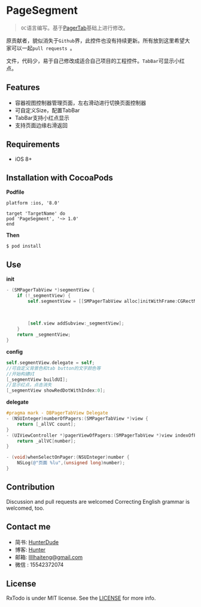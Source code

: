 PageSegment
==

> `OC`语言编写。基于[PagerTab](https://github.com/ming1016/PagerTab)基础上进行修改。

原贡献者，貌似消失于`Github`界，此控件也没有持续更新。所有放到这里希望大家可以一起`pull requests `。

文件，代码少，易于自己修改成适合自己项目的工程控件。`TabBar`可显示小红点。


Features
--------
* 容器视图控制器管理页面，左右滑动进行切换页面控制器
* 可自定义Size，配置TabBar
* TabBar支持小红点显示
* 支持页面边缘右滑返回

Requirements
------------
* iOS 8+

Installation with CocoaPods
------------
**Podfile**
```
platform :ios, '8.0'

target 'TargetName' do
pod 'PageSegment', '~> 1.0'
end
```

**Then**
```
$ pod install
```


Use
------------

**init**
```Objective-C
- (SMPagerTabView *)segmentView {
    if (!_segmentView) {
        self.segmentView = [[SMPagerTabView alloc]initWithFrame:CGRectMake(0,
                                                                           self.topLayoutGuide.length,
                                                                           self.view.width,
                                                                           self.view.height - self.topLayoutGuide.length)];
        [self.view addSubview:_segmentView];
    }
    return _segmentView;
}

```
**config**
```Objective-C
self.segmentView.delegate = self;
//可自定义背景色和tab button的文字颜色等
//开始构建UI
[_segmentView buildUI];
//显示红点，点击消失
[_segmentView showRedDotWithIndex:0];
```
**delegate**
```Objective-C
#pragma mark - DBPagerTabView Delegate
- (NSUInteger)numberOfPagers:(SMPagerTabView *)view {
    return [_allVC count];
}
- (UIViewController *)pagerViewOfPagers:(SMPagerTabView *)view indexOfPagers:(NSUInteger)number {
    return _allVC[number];
}

- (void)whenSelectOnPager:(NSUInteger)number {
    NSLog(@"页面 %lu",(unsigned long)number);
}
```


Contribution
------------
Discussion and pull requests are welcomed Correcting English grammar is welcomed, too.

Contact me
------------
- 简书: [HunterDude ](http://www.jianshu.com/u/c843d96298fb)
- 博客: [Hunter](https://haiteng-wang.github.io)
- 邮箱: llllhaiteng@gmail.com
- 微信 : 15542372074

License
-------
RxTodo is under MIT license. See the [LICENSE](LICENSE) for more info.
